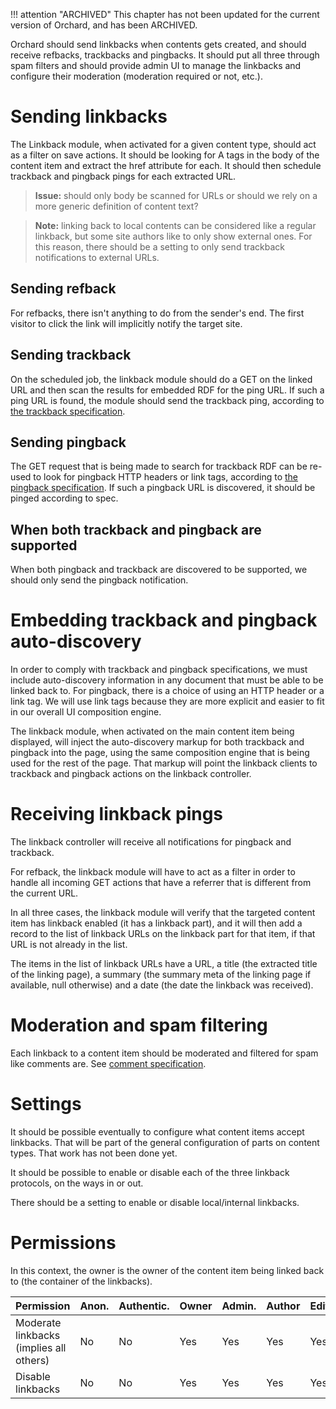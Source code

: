 !!! attention "ARCHIVED"
    This chapter has not been updated for the current version of Orchard, and has been ARCHIVED.

Orchard should send linkbacks when contents gets created, and should receive refbacks, trackbacks and pingbacks. It should put all three through spam filters and should provide admin UI to manage the linkbacks and configure their moderation (moderation required or not, etc.).


# Sending linkbacks

The Linkback module, when activated for a given content type, should act as a filter on save actions. It should be looking for A tags in the body of the content item and extract the href attribute for each. It should then schedule trackback and pingback pings for each extracted URL.

> **Issue:** should only body be scanned for URLs or should we rely on a more generic definition of content text?

> **Note:** linking back to local contents can be considered like a regular linkback, but some site authors like to only show external ones. For this reason, there should be a setting to only send trackback notifications to external URLs.

## Sending refback

For refbacks, there isn't anything to do from the sender's end. The first visitor to click the link will implicitly notify the target site.

## Sending trackback

On the scheduled job, the linkback module should do a GET on the linked URL and then scan the results for embedded RDF for the ping URL. If such a ping URL is found, the module should send the trackback ping, according to [the trackback specification](http://www.sixapart.com/pronet/docs/trackback_spec).

## Sending pingback

The GET request that is being made to search for trackback RDF can be re-used to look for pingback HTTP headers or link tags, according to [the pingback specification](http://www.hixie.ch/specs/pingback/pingback). If such a pingback URL is discovered, it should be pinged according to spec.

## When both trackback and pingback are supported

When both pingback and trackback are discovered to be supported, we should only send the pingback notification.
# Embedding trackback and pingback auto-discovery

In order to comply with trackback and pingback specifications, we must include auto-discovery information in any document that must be able to be linked back to. For pingback, there is a choice of using an HTTP header or a link tag. We will use link tags because they are more explicit and easier to fit in our overall UI composition engine.

The linkback module, when activated on the main content item being displayed, will inject the auto-discovery markup for both trackback and pingback into the page, using the same composition engine that is being used for the rest of the page. That markup will point the linkback clients to trackback and pingback actions on the linkback controller.

# Receiving linkback pings

The linkback controller will receive all notifications for pingback and trackback.

For refback, the linkback module will have to act as a filter in order to handle all incoming GET actions that have a referrer that is different from the current URL.

In all three cases, the linkback module will verify that the targeted content item has linkback enabled (it has a linkback part), and it will then add a record to the list of linkback URLs on the linkback part for that item, if that URL is not already in the list.

The items in the list of linkback URLs have a URL, a title (the extracted title of the linking page), a summary (the summary meta of the linking page if available, null otherwise) and a date (the date the linkback was received).

# Moderation and spam filtering

Each linkback to a content item should be moderated and filtered for spam like comments are. See [comment specification](comments).

# Settings

It should be possible eventually to configure what content items accept linkbacks. That will be part of the general configuration of parts on content types. That work has not been done yet.

It should be possible to enable or disable each of the three linkback protocols, on the ways in or out.

There should be a setting to enable or disable local/internal linkbacks.

# Permissions
In this context, the owner is the owner of the content item being linked back to (the container of the linkbacks).


Permission                                       | Anon. | Authentic. | Owner | Admin. | Author | Editor
------------------------------------------------ | ----- | ---------- | ----- | ------ | ------ | ------
Moderate linkbacks (implies all others)          | No    | No         | Yes   | Yes    | Yes    | Yes
Disable linkbacks                                | No    | No         | Yes   | Yes    | Yes    | Yes
